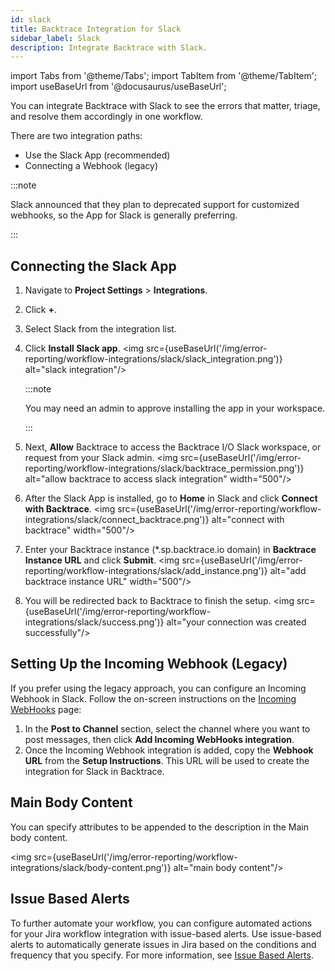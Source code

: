```yaml
---
id: slack
title: Backtrace Integration for Slack
sidebar_label: Slack
description: Integrate Backtrace with Slack.
---
```


import Tabs from '@theme/Tabs';
import TabItem from '@theme/TabItem';
import useBaseUrl from '@docusaurus/useBaseUrl';

You can integrate Backtrace with Slack to see the errors that matter, triage, and resolve them accordingly in one workflow.

There are two integration paths:

- Use the Slack App (recommended)
- Connecting a Webhook (legacy)

:::note

Slack announced that they plan to deprecated support for customized webhooks, so the App for Slack is generally preferring.

:::

## Connecting the Slack App

1. Navigate to **Project Settings** > **Integrations**.
2. Click **+**.
3. Select Slack from the integration list.
4. Click **Install Slack app**.
   <img src={useBaseUrl('/img/error-reporting/workflow-integrations/slack/slack_integration.png')} alt="slack integration"/>

   :::note

   You may need an admin to approve installing the app in your workspace.

   :::

5. Next, **Allow** Backtrace to access the Backtrace I/O Slack workspace, or request from your Slack admin.
   <img src={useBaseUrl('/img/error-reporting/workflow-integrations/slack/backtrace_permission.png')} alt="allow backtrace to access slack integration" width="500"/>
6. After the Slack App is installed, go to **Home** in Slack and click **Connect with Backtrace**.
   <img src={useBaseUrl('/img/error-reporting/workflow-integrations/slack/connect_backtrace.png')} alt="connect with backtrace" width="500"/>
7. Enter your Backtrace instance (\*.sp.backtrace.io domain) in **Backtrace Instance URL** and click **Submit**.
   <img src={useBaseUrl('/img/error-reporting/workflow-integrations/slack/add_instance.png')} alt="add backtrace instance URL" width="500"/>
8. You will be redirected back to Backtrace to finish the setup.
   <img src={useBaseUrl('/img/error-reporting/workflow-integrations/slack/success.png')} alt="your connection was created successfully"/>

## Setting Up the Incoming Webhook (Legacy)

If you prefer using the legacy approach, you can configure an Incoming Webhook in Slack. Follow the on-screen instructions on the [Incoming WebHooks](https://my.slack.com/services/new/incoming-webhook/) page:

1. In the **Post to Channel** section, select the channel where you want to post messages, then click **Add Incoming WebHooks integration**.
2. Once the Incoming Webhook integration is added, copy the **Webhook URL** from the **Setup Instructions**. This URL will be used to create the integration for Slack in Backtrace.

## Main Body Content​

You can specify attributes to be appended to the description in the Main body content.

<img src={useBaseUrl('/img/error-reporting/workflow-integrations/slack/body-content.png')} alt="main body content"/>

## Issue Based Alerts​

To further automate your workflow, you can configure automated actions for your Jira workflow integration with issue-based alerts. Use issue-based alerts to automatically generate issues in Jira based on the conditions and frequency that you specify. For more information, see [Issue Based Alerts](/error-reporting/project-setup/alerts/#issue-based-alerts).
